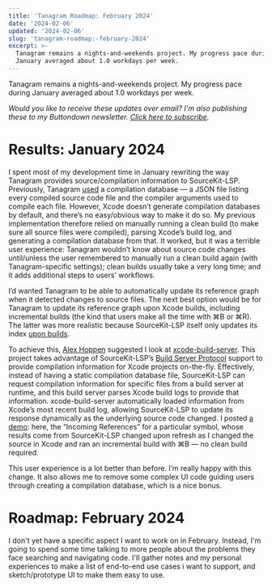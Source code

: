 ```yaml
---
title: 'Tanagram Roadmap: February 2024'
date: '2024-02-06'
updated: '2024-02-06'
slug: 'tanagram-roadmap:-february-2024'
excerpt: >-
  Tanagram remains a nights-and-weekends project. My progress pace during
  January averaged about 1.0 workdays per week.
---
```



Tanagram remains a nights-and-weekends project. My progress pace during January averaged about 1.0 workdays per week.

_Would you like to receive these updates over email? I'm also publishing these to my Buttondown newsletter. [Click here to subscribe](https://buttondown.email/tanagram)._

# Results: January 2024
I spent most of my development time in January rewriting the way Tanagram provides source/compilation information to SourceKit-LSP. Previously, Tanagram [used](https://feifan.blog/posts/how-to-use-sourcekit-lsp) a compilation database — a JSON file listing every compiled source code file and the compiler arguments used to compile each file. However, Xcode doesn’t generate compilation databases by default, and there’s no easy/obvious way to make it do so. My previous implementation therefore relied on manually running a clean build (to make sure all source files were compiled), parsing Xcode’s build log, and generating a compilation database from that. It worked, but it was a terrible user experience: Tanagram wouldn’t know about source code changes until/unless the user remembered to manually run a clean build again (with Tanagram-specific settings); clean builds usually take a very long time; and it adds additional steps to users’ workflows. 

I’d wanted Tanagram to be able to automatically update its reference graph when it detected changes to source files. The next best option would be for Tanagram to update its reference graph upon Xcode builds, including incremental builds (the kind that users make all the time with ⌘B or ⌘R). The latter was more realistic because SourceKit-LSP itself only updates its index [upon builds](https://github.com/apple/sourcekit-lsp?tab=readme-ov-file#indexing-while-building). 

To achieve this, [Alex Hoppen](https://alexhoppen.de) suggested I look at [xcode-build-server](https://github.com/SolaWing/xcode-build-server). This project takes advantage of SourceKit-LSP’s [Build Server Protocol](https://build-server-protocol.github.io/docs/specification/) support to provide compilation information for Xcode projects on-the-fly. Effectively, instead of having a static compilation database file, SourceKit-LSP can request compilation information for specific files from a build server at runtime, and this build server parses Xcode build logs to provide that information. xcode-build-server automatically loaded information from Xcode’s most recent build log, allowing SourceKit-LSP to update its response dynamically as the underlying source code changed. I posted [a demo](https://twitter.com/tanagram_/status/1752896120752324900): here, the “Incoming References” for a particular symbol, whose results come from SourceKit-LSP changed upon refresh as I changed the source in Xcode and ran an incremental build with ⌘B — no clean build required.

This user experience is a lot better than before. I’m really happy with this change. It also allows me to remove some complex UI code guiding users through creating a compilation database, which is a nice bonus.

# Roadmap: February 2024
I don't yet have a specific aspect I want to work on in February. Instead, I'm going to spend some time talking to more people about the problems they face searching and navigating code. I'll gather notes and my personal experiences to make a list of end-to-end use cases i want to support, and sketch/prototype UI to make them easy to use.